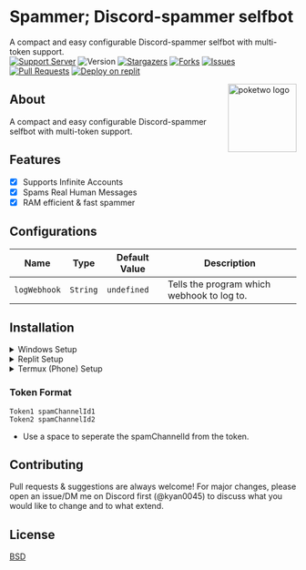 <meta name="description" content="This AutoCatcher was designed to automatically catch Pokemon spawned on Discord by Poketwo bot. It also offers other utility functions to automate features to make you rich in Poketwo. Apart from autocatching, the bot extends its features to easy customization with easy setup."/>

<meta name="keywords" content="Poketwo, Poketwo AutoCatcher, Poketwo Hack, poketwo selfbot, Poketwo vote, poketwo discord bot, poketwo bot, premium, poketwo commands, Safe autocatcher, catch pokemon, poketwo-hack, poketwo-autocatcher, youtube, poketwo free, poketwo paid, mass trade, github, mass-release, auto-vote, accurate,poketwo official server, poketwo auto catcher, poketwo helper bot, poketwo hack, poketwo rich, poketwo cheat, download,poketwo coins, poketwo shiny, online, how-to-get-rich-in-poketwo , kyan, Fuzzy, AI, Poketwo , latest, 2021, working, 2022"/>

<meta name="author" content="kyan0045"/>
<meta name="url" content="https://github.com/kyan0045/CatchTwo" />
<meta name="og:title" content="Spammer; Discord-Spammer selfbot"/>
<meta name="google-site-verification" content="premium best" />
<meta name="og:url" content="https://github.com/kyan0045/Spammer" />
<meta name="og:image" content="https://i.imgur.com/85PNo2N.png" />
<meta name="og:description" content="A compact and easy configurable Discord-spammer selfbot with multi-token support."/>

<h1>Spammer; Discord-spammer selfbot</h1>

A compact and easy configurable Discord-spammer selfbot with multi-token support.</br>
[![Support Server](https://img.shields.io/badge/Support_Server-000?style=for-the-badge&logo=&color=informational)](https://discord.gg/tXa2Hw5jHy)
![Version](https://img.shields.io/badge/Version-1.0.0-000?style=for-the-badge&logo=&color=informational)
[![Stargazers](https://img.shields.io/github/stars/kyan0045/Spammer?style=for-the-badge&logo=&color=blue)](https://github.com/kyan0045/Spammer/stargazers)
[![Forks](https://img.shields.io/github/forks/kyan0045/Spammer?style=for-the-badge&logo=&color=blue)](https://github.com/kyan0045/Spammer/network/members)
[![Issues](https://img.shields.io/github/issues/kyan0045/Spammer?style=for-the-badge&logo=&color=informational)](https://github.com/kyan0045/Spammer/issues)
[![Pull Requests](https://img.shields.io/github/issues-pr/kyan0045/Spammer?style=for-the-badge&logo=&color=informational)](https://github.com/kyan0045/Spammer/pulls)
<a href="https://replit.com/new/github/kyan0045/Spammer"><img src="https://binbashbanana.github.io/deploy-buttons/buttons/remade/replit.svg" alt="Deploy on replit" /></a>



<img src="https://poketwo.net/_next/image?url=%2Fassets%2Flogo.png&w=256&q=75" alt="poketwo logo" align="right" height="120px"><h2>About</h2>
A compact and easy configurable Discord-spammer selfbot with multi-token support.

<h2 align="left">Features</h2>

* [x] Supports Infinite Accounts </br>
* [x] Spams Real Human Messages </br>
* [x] RAM efficient & fast spammer </br>

<h2 align="left">Configurations</h2>


| Name  | Type | Default Value | Description |
| ------------- | ------------- | ------------- | ------------- |
| ```logWebhook```  | ```String``` | ```undefined```  | Tells the program which webhook to log to. |


## Installation
<details><summary>Windows Setup</summary>
  1. Download NodeJS: https://nodejs.org/en/download</br>
  2. Download Git: https://git-scm.com/downloads</br>
  3. Run the following commands in your shell/console:</br>

  ```bash
  git clone https://github.com/kyan0045/catchtwo.git
  ```
  Note: You can also download the files using other methods.

  ```bash
  cd catchtwo
  ```

  ```bash
  npm i
  ```
  - Now enter the correct values in [config.json](./config.json) & [tokens.txt](./tokens.txt).

  To start the selfbot, run the following command in your shell/console:
  ```javascript
  node .
  ```
</details>
<details><summary>Replit Setup</summary>
  <a href="https://replit.com/new/github/kyan0045/Spammer"><img src="https://binbashbanana.github.io/deploy-buttons/buttons/remade/replit.svg" alt="Deploy on replit" /></a></br>
  1. Run the following commands in your shell/console:</br>
  
  ```bash
  npm i
  ```
  - Now enter the correct values in [config.json](./config.json) & [tokens.txt](./tokens.txt).
  Note: It's recommend to use secrets when you host on replit. TOKENS for the tokens.txt contentc, CONFIG for the config.json contents
  
  To start the selfbot, run the following command in your shell/console:
  ```javascript
  node .
  ```
</details>
<details><summary>Termux (Phone) Setup</summary>
  - Will be added later, please head to our Discord server for support.
</details>

### Token Format
```
Token1 spamChannelId1
Token2 spamChannelId2
``` 
- Use a space to seperate the spamChannelId from the token.


## Contributing
Pull requests & suggestions are always welcome! For major changes, please open an issue/DM me on Discord first (@kyan0045) to discuss what you would like to change and to what extend.

## License
[BSD](./LICENSE)

